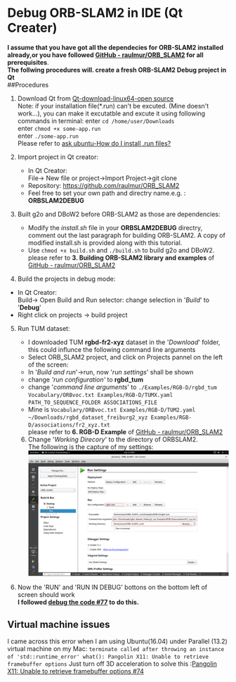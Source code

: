 


# Debug ORB-SLAM2 in IDE (Qt Creater)
**I assume that you have got all the dependecies for ORB-SLAM2 installed already,or you have followed  [GitHub - raulmur/ORB_SLAM2](https://github.com/raulmur/ORB_SLAM2 ) for all prerequisites**.  
**The follwing procedures will. create a fresh ORB-SLAM2 Debug project in Qt**  
##Procedures
1. Download Qt from  [Qt-download-linux64-open source](qt-unified-linux-x64-3.0.4-online)  
Note: if your installation file(*.run) can't be excuted. (Mine doesn't work...), you can make it excutatble and excute it using following commands in terminal:
enter `cd /home/user/Downloads`  
enter `chmod +x some-app.run`  
enter `./some-app.run`  
Please refer to [ask ubuntu-How do I install .run files?](https://askubuntu.com/questions/18747/how-do-i-install-run-files)
2. Import project in Qt creator:  
	* 	In Qt Creator:  
	File-> New file or project->Import Project->git clone
	* 	Repository: https://github.com/raulmur/ORB_SLAM2  
	* 	Feel free to set your own path and directry name.e.g. : **ORBSLAM2DEBUG**  
	
2. Built g2o and DBoW2 before ORB-SLAM2 as those are dependencies:  
 	* Modify the *install.sh* file in your **ORBSLAM2DEBUG**  directry, comment out the last paragraph for building ORB-SLAM2. A copy of modified install.sh is provided along with this tutorial.  
	*  	Use `chmod +x build.sh` and `./build.sh` to build g2o and DBoW2.  
 	please refer to **3. Building ORB-SLAM2 library and examples** of [GitHub - raulmur/ORB_SLAM2](https://github.com/raulmur/ORB_SLAM2 )
3. Build the projects in debug mode: 	
* 	 In Qt Creator:  
 		Build-> Open Build and Run selector: change selection in '*Build*' to '**Debug**'  
* 	 Right click on projects -> build project 

5.  Run TUM dataset:
	* 	 I downloaded TUM **rgbd-fr2-xyz** dataset in the '*Download*' folder, this could influnce the following command line arguments
	* 	 Select ORB_SLAM2 project, and click on Projects pannel on the left of the screen:
	* 	In '*Build and run*'->run, now '*run settings*' shall be shown
	* 	change *'run configuration'* to **rgbd_tum**
	* 	change '*command line arguments*' to  `./Examples/RGB-D/rgbd_tum Vocabulary/ORBvoc.txt Examples/RGB-D/TUMX.yaml PATH_TO_SEQUENCE_FOLDER ASSOCIATIONS_FILE`  
	* 	Mine is `Vocabulary/ORBvoc.txt Examples/RGB-D/TUM2.yaml ~/Downloads/rgbd_dataset_freiburg2_xyz Examples/RGB-D/associations/fr2_xyz.txt`  
	please refer to **6. RGB-D Example** of [GitHub - raulmur/ORB_SLAM2](https://github.com/raulmur/ORB_SLAM2 )

	6. Change '*Working Direcory*' to the directory of ORBSLAM2.  
The following is the capture of my settings: 
![Run_settings](https://raw.githubusercontent.com/Dkaka/Little_tutorials/master/Run_settings.png)



6. Now the 'RUN' and 'RUN IN DEBUG' bottons on the bottom left of screen should work    
**I followed [debug the code #77](https://github.com/raulmur/ORB_SLAM/issues/77) to do this.**
## Virtual machine issues
I came across this error when I am using Ubuntu(16.04) under Parallel (13.2) virtual machine on my Mac:
`terminate called after throwing an instance of 'std::runtime_error' what(): Pangolin X11: Unable to retrieve framebuffer options`
Just turn off 3D acceleration to solve this :[Pangolin X11: Unable to retrieve framebuffer options #74](https://github.com/stevenlovegrove/Pangolin/issues/74#issuecomment-178248684)
